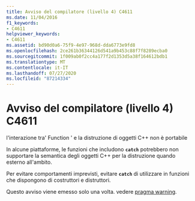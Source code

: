 ```yaml
---
title: Avviso del compilatore (livello 4) C4611
ms.date: 11/04/2016
f1_keywords:
- C4611
helpviewer_keywords:
- C4611
ms.assetid: bd90d0a6-75f9-4e97-968d-dda6773e9fd8
ms.openlocfilehash: 2ce261b36344126d541a9b453c88f7f8289ecba0
ms.sourcegitcommit: 1f009ab0f2cc4a177f2d1353d5a38f164612bdb1
ms.translationtype: MT
ms.contentlocale: it-IT
ms.lasthandoff: 07/27/2020
ms.locfileid: "87214334"
---
```

# <a name="compiler-warning-level-4-c4611"></a>Avviso del compilatore (livello 4) C4611

l'interazione tra' Function ' e la distruzione di oggetti C++ non è portabile

In alcune piattaforme, le funzioni che includono **`catch`** potrebbero non supportare la semantica degli oggetti C++ per la distruzione quando esterno all'ambito.

Per evitare comportamenti imprevisti, evitare **`catch`** di utilizzare in funzioni che dispongono di costruttori e distruttori.

Questo avviso viene emesso solo una volta. vedere [pragma warning](../../preprocessor/warning.md).
